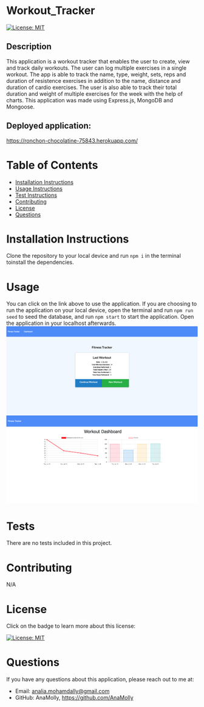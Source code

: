 # Workout_Tracker

  [![License: MIT](https://img.shields.io/badge/License-MIT-yellow.svg)](https://opensource.org/licenses/MIT)

  ## Description
  This application is a workout tracker that enables the user to create, view and track daily workouts. The user can log multiple exercises in a single workout. The app is able to track the name, type, weight, sets, reps and duration of resistence exercises in addition to the name, distance and duration of cardio exercises. The user is also able to track their total duration and weight of multiple exercises for the week with the help of charts. This application was made using Express.js, MongoDB and Mongoose.
  

  ## Deployed application: 
  
  https://ronchon-chocolatine-75843.herokuapp.com/

  # Table of Contents
  - [Installation Instructions](#installation-instructions)
  - [Usage Instructions](#usage)
  - [Test Instructions](#tests)
  - [Contributing](#contributing)
  - [License](#license)
  - [Questions](#questions)

  # Installation Instructions
  Clone the repository to your local device and run ```npm i``` in the terminal toinstall the dependencies.  

  # Usage
  You can click on the link above to use the application. If you are choosing to run the application on your local device, open the terminal and run ```npm run seed``` to seed the database, and run ```npm start``` to start the application. Open the application in your localhost afterwards.
  ![](/images/screenshot.png)
  ![](/images/screenshot2.png)

  # Tests
  There are no tests included in this project.

  # Contributing
  N/A

  # License
  Click on the badge to learn more about this license:

  [![License: MIT](https://img.shields.io/badge/License-MIT-yellow.svg)](https://opensource.org/licenses/MIT)
  
  # Questions
  If you have any questions about this application, please reach out to me at: 

  - Email: analia.mohamdally@gmail.com
  - GitHub: AnaMolly, https://github.com/AnaMolly
